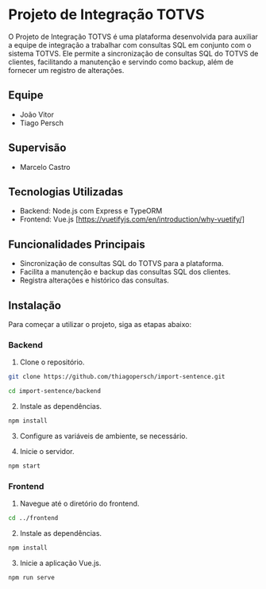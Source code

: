 # Projeto de Integração TOTVS

O Projeto de Integração TOTVS é uma plataforma desenvolvida para auxiliar a equipe de integração a trabalhar com consultas SQL em conjunto com o sistema TOTVS. Ele permite a sincronização de consultas SQL do TOTVS de clientes, facilitando a manutenção e servindo como backup, além de fornecer um registro de alterações.

## Equipe

- João Vitor
- Tiago Persch

## Supervisão

- Marcelo Castro

## Tecnologias Utilizadas

- Backend: Node.js com Express e TypeORM
- Frontend: Vue.js [https://vuetifyjs.com/en/introduction/why-vuetify/]

## Funcionalidades Principais

- Sincronização de consultas SQL do TOTVS para a plataforma.
- Facilita a manutenção e backup das consultas SQL dos clientes.
- Registra alterações e histórico das consultas.

## Instalação

Para começar a utilizar o projeto, siga as etapas abaixo:

### Backend

1. Clone o repositório.

```bash
git clone https://github.com/thiagopersch/import-sentence.git
```
```bash
cd import-sentence/backend
```
2. Instale as dependências.
```bash
npm install
```
3. Configure as variáveis de ambiente, se necessário.

4. Inicie o servidor.

```bash
npm start
```
### Frontend
1. Navegue até o diretório do frontend.
```bash
cd ../frontend
```
2. Instale as dependências.
```bash
npm install
```
3. Inicie a aplicação Vue.js.
```bash
npm run serve
```
